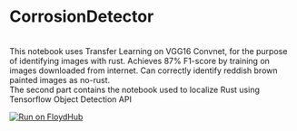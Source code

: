 # CorrosionDetector

<br>This notebook uses Transfer Learning on VGG16 Convnet, for the purpose of identifying images with rust. Achieves 87% F1-score
by training on images downloaded from internet. Can correctly identify reddish brown painted images as no-rust.
<br> The second part contains the notebook used to localize Rust using Tensorflow Object Detection API<br>

[![Run on FloydHub](https://static.floydhub.com/button/button-small.svg)](https://floydhub.com/run)
